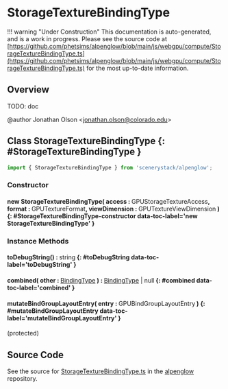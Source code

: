 # StorageTextureBindingType

!!! warning "Under Construction"
    This documentation is auto-generated, and is a work in progress. Please see the source code at
    [https://github.com/phetsims/alpenglow/blob/main/js/webgpu/compute/StorageTextureBindingType.ts](https://github.com/phetsims/alpenglow/blob/main/js/webgpu/compute/StorageTextureBindingType.ts) for the most up-to-date information.

## Overview

TODO: doc

@author Jonathan Olson &lt;jonathan.olson@colorado.edu&gt;

## Class StorageTextureBindingType {: #StorageTextureBindingType }


```js
import { StorageTextureBindingType } from 'scenerystack/alpenglow';
```
### Constructor

#### new StorageTextureBindingType( access : <span style="font-weight: 400;">GPUStorageTextureAccess</span>, format : <span style="font-weight: 400;">GPUTextureFormat</span>, viewDimension : <span style="font-weight: 400;">GPUTextureViewDimension</span> ) {: #StorageTextureBindingType-constructor data-toc-label='new StorageTextureBindingType' }

### Instance Methods

#### toDebugString() : <span style="font-weight: 400;"><span style="color: hsla(calc(var(--md-hue) + 180deg),80%,40%,1);">string</span></span> {: #toDebugString data-toc-label='toDebugString' }

#### combined( other : <span style="font-weight: 400;">[BindingType](../alpenglow/BindingType.md)</span> ) : <span style="font-weight: 400;">[BindingType](../alpenglow/BindingType.md) | <span style="color: hsla(calc(var(--md-hue) + 180deg),80%,40%,1);">null</span></span> {: #combined data-toc-label='combined' }

#### mutateBindGroupLayoutEntry( entry : <span style="font-weight: 400;">GPUBindGroupLayoutEntry</span> ) {: #mutateBindGroupLayoutEntry data-toc-label='mutateBindGroupLayoutEntry' }

(protected)



## Source Code

See the source for [StorageTextureBindingType.ts](https://github.com/phetsims/alpenglow/blob/main/js/webgpu/compute/StorageTextureBindingType.ts) in the [alpenglow](https://github.com/phetsims/alpenglow) repository.
